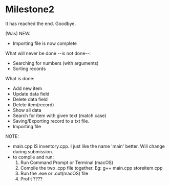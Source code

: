 # Milestone2

It has reached the end. Goodbye.

(Was) NEW:
- Importing file is now complete

What will never be done --is not done--:
- Searching for numbers (with arguments)
- Sorting records

What is done:
- Add new item
- Update data field
- Delete data field
- Delete item(record)
- Show all data
- Search for item with given text (match case)
- Saving/Exporting record to a txt file.
- Importing file

NOTE: 
- main.cpp IS inventory.cpp. I just like the name 'main' better. Will change during submission.
- to compile and run:
    1. Run Command Prompt or Terminal (macOS)
    2. Compile the two .cpp file together. 
        Eg: g++ main.cpp storeitem.cpp
    3. Run the .exe or .out(macOS) file
    4. Profit ????
